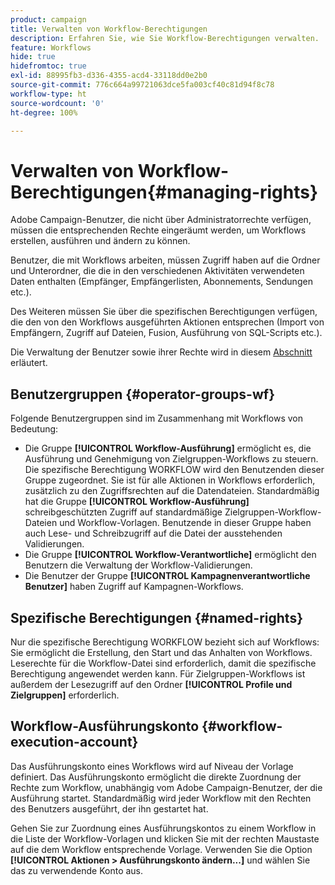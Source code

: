 ```yaml
---
product: campaign
title: Verwalten von Workflow-Berechtigungen
description: Erfahren Sie, wie Sie Workflow-Berechtigungen verwalten.
feature: Workflows
hide: true
hidefromtoc: true
exl-id: 88995fb3-d336-4355-acd4-33118dd0e2b0
source-git-commit: 776c664a99721063dce5fa003cf40c81d94f8c78
workflow-type: ht
source-wordcount: '0'
ht-degree: 100%

---
```


# Verwalten von Workflow-Berechtigungen{#managing-rights}



Adobe Campaign-Benutzer, die nicht über Administratorrechte verfügen, müssen die entsprechenden Rechte eingeräumt werden, um Workflows erstellen, ausführen und ändern zu können.

Benutzer, die mit Workflows arbeiten, müssen Zugriff haben auf die Ordner und Unterordner, die die in den verschiedenen Aktivitäten verwendeten Daten enthalten (Empfänger, Empfängerlisten, Abonnements, Sendungen etc.).

Des Weiteren müssen Sie über die spezifischen Berechtigungen verfügen, die den von den Workflows ausgeführten Aktionen entsprechen (Import von Empfängern, Zugriff auf Dateien, Fusion, Ausführung von SQL-Scripts etc.).

Die Verwaltung der Benutzer sowie ihrer Rechte wird in diesem [Abschnitt](../../platform/using/access-management.md) erläutert.

## Benutzergruppen {#operator-groups-wf}

Folgende Benutzergruppen sind im Zusammenhang mit Workflows von Bedeutung:

* Die Gruppe **[!UICONTROL Workflow-Ausführung]** ermöglicht es, die Ausführung und Genehmigung von Zielgruppen-Workflows zu steuern. Die spezifische Berechtigung WORKFLOW wird den Benutzenden dieser Gruppe zugeordnet. Sie ist für alle Aktionen in Workflows erforderlich, zusätzlich zu den Zugriffsrechten auf die Datendateien. Standardmäßig hat die Gruppe **[!UICONTROL Workflow-Ausführung]** schreibgeschützten Zugriff auf standardmäßige Zielgruppen-Workflow-Dateien und Workflow-Vorlagen. Benutzende in dieser Gruppe haben auch Lese- und Schreibzugriff auf die Datei der ausstehenden Validierungen.
* Die Gruppe **[!UICONTROL Workflow-Verantwortliche]** ermöglicht den Benutzern die Verwaltung der Workflow-Validierungen.
* Die Benutzer der Gruppe **[!UICONTROL Kampagnenverantwortliche Benutzer]** haben Zugriff auf Kampagnen-Workflows.

## Spezifische Berechtigungen {#named-rights}

Nur die spezifische Berechtigung WORKFLOW bezieht sich auf Workflows: Sie ermöglicht die Erstellung, den Start und das Anhalten von Workflows. Leserechte für die Workflow-Datei sind erforderlich, damit die spezifische Berechtigung angewendet werden kann. Für Zielgruppen-Workflows ist außerdem der Lesezugriff auf den Ordner **[!UICONTROL Profile und Zielgruppen]** erforderlich.

## Workflow-Ausführungskonto {#workflow-execution-account}

Das Ausführungskonto eines Workflows wird auf Niveau der Vorlage definiert. Das Ausführungskonto ermöglicht die direkte Zuordnung der Rechte zum Workflow, unabhängig vom Adobe Campaign-Benutzer, der die Ausführung startet. Standardmäßig wird jeder Workflow mit den Rechten des Benutzers ausgeführt, der ihn gestartet hat.

Gehen Sie zur Zuordnung eines Ausführungskontos zu einem Workflow in die Liste der Workflow-Vorlagen und klicken Sie mit der rechten Maustaste auf die dem Workflow entsprechende Vorlage. Verwenden Sie die Option **[!UICONTROL Aktionen > Ausführungskonto ändern...]** und wählen Sie das zu verwendende Konto aus.
